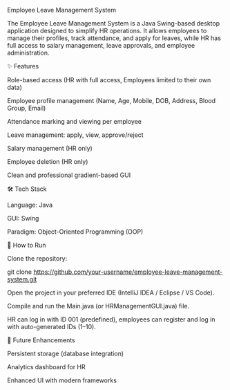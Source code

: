 Employee Leave Management System

The Employee Leave Management System is a Java Swing-based desktop application designed to simplify HR operations. It allows employees to manage their profiles, track attendance, and apply for leaves, while HR has full access to salary management, leave approvals, and employee administration.

✨ Features

Role-based access (HR with full access, Employees limited to their own data)

Employee profile management (Name, Age, Mobile, DOB, Address, Blood Group, Email)

Attendance marking and viewing per employee

Leave management: apply, view, approve/reject

Salary management (HR only)

Employee deletion (HR only)

Clean and professional gradient-based GUI

🛠 Tech Stack

Language: Java

GUI: Swing

Paradigm: Object-Oriented Programming (OOP)

🚀 How to Run

Clone the repository:

git clone https://github.com/your-username/employee-leave-management-system.git


Open the project in your preferred IDE (IntelliJ IDEA / Eclipse / VS Code).

Compile and run the Main.java (or HRManagementGUI.java) file.

HR can log in with ID 001 (predefined), employees can register and log in with auto-generated IDs (1–10).

📌 Future Enhancements

Persistent storage (database integration)

Analytics dashboard for HR

Enhanced UI with modern frameworks
